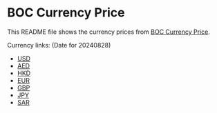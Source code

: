 # BOC Currency Price

This README file shows the currency prices from [BOC Currency Price](https://www.boc.cn/sourcedb/whpj/).

Currency links: (Date for 20240828)

- [USD](https://bocurrencyprice.techina.science/BOC_CURRENCY_PRICE/USD/20240828.json)
- [AED](https://bocurrencyprice.techina.science/BOC_CURRENCY_PRICE/AED/20240828.json)
- [HKD](https://bocurrencyprice.techina.science/BOC_CURRENCY_PRICE/HKD/20240828.json)
- [EUR](https://bocurrencyprice.techina.science/BOC_CURRENCY_PRICE/EUR/20240828.json)
- [GBP](https://bocurrencyprice.techina.science/BOC_CURRENCY_PRICE/GBP/20240828.json)
- [JPY](https://bocurrencyprice.techina.science/BOC_CURRENCY_PRICE/JPY/20240828.json)
- [SAR](https://bocurrencyprice.techina.science/BOC_CURRENCY_PRICE/SAR/20240828.json)
